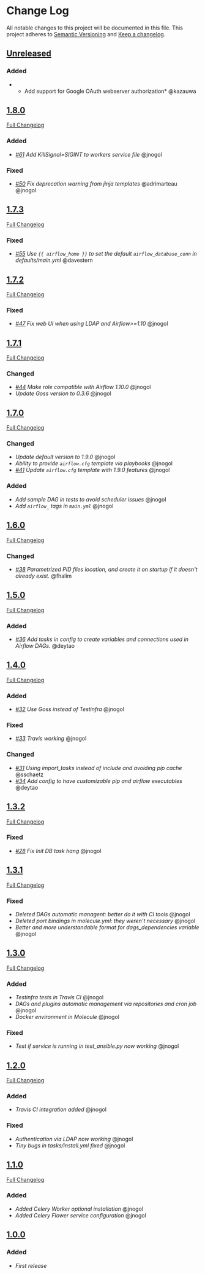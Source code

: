 # Change Log
All notable changes to this project will be documented in this file.
This project adheres to [Semantic Versioning](http://semver.org/) and [Keep a changelog](https://github.com/olivierlacan/keep-a-changelog).

## [Unreleased](https://github.com/idealista/airflow-role/tree/develop)
### Added
- * Add support for Google OAuth webserver authorization* @kazauwa

## [1.8.0](https://github.com/idealista/airflow-role/tree/1.8.0)
[Full Changelog](https://github.com/idealista/airflow-role/compare/1.7.3...1.8.0)
### Added
- *[#61](https://github.com/idealista/airflow-role/issues/61) Add KillSignal=SIGINT to workers service file* @jnogol
### Fixed
- *[#50](https://github.com/idealista/airflow-role/issues/50) Fix deprecation warning from jinja templates* @adrimarteau @jnogol

## [1.7.3](https://github.com/idealista/airflow-role/tree/1.7.3)
[Full Changelog](https://github.com/idealista/airflow-role/compare/1.7.2...1.7.3)
### Fixed
- *[#55](https://github.com/idealista/airflow-role/pull/55) Use `{{ airflow_home }}` to set the default `airflow_database_conn` in defaults/main.yml* @davestern

## [1.7.2](https://github.com/idealista/airflow-role/tree/1.7.2)
[Full Changelog](https://github.com/idealista/airflow-role/compare/1.7.1...1.7.2)
### Fixed
- *[#47](https://github.com/idealista/airflow-role/issues/47) Fix web UI when using LDAP and Airflow>=1.10* @jnogol

## [1.7.1](https://github.com/idealista/airflow-role/tree/1.7.1)
[Full Changelog](https://github.com/idealista/airflow-role/compare/1.7.0...1.7.1)
### Changed
- *[#44](https://github.com/idealista/airflow-role/issues/44) Make role compatible with Airflow 1.10.0* @jnogol
- *Update Goss version to 0.3.6* @jnogol

## [1.7.0](https://github.com/idealista/airflow-role/tree/1.7.0)
[Full Changelog](https://github.com/idealista/airflow-role/compare/1.6.0...1.7.0)
### Changed
- *Update default version to 1.9.0* @jnogol
- *Ability to provide `airflow.cfg` template via playbooks* @jnogol
- *[#41](https://github.com/idealista/airflow-role/issues/41) Update `airflow.cfg` template with 1.9.0 features* @jnogol

### Added
- *Add sample DAG in tests to avoid scheduler issues* @jnogol
- *Add `airflow_` tags in `main.yml`* @jnogol

## [1.6.0](https://github.com/idealista/airflow-role/tree/1.6.0)
[Full Changelog](https://github.com/idealista/airflow-role/compare/1.5.0...1.6.0)
### Changed
- *[#38](https://github.com/idealista/airflow-role/pull/38) Parametrized PID files location, and create it on startup if it doesn't already exist.* @fhalim

## [1.5.0](https://github.com/idealista/airflow-role/tree/1.5.0)
[Full Changelog](https://github.com/idealista/airflow-role/compare/1.4.0...1.5.0)
### Added
- *[#36](https://github.com/idealista/airflow-role/issues/32) Add tasks in config to create variables and connections used in Airflow DAGs.* @deytao

## [1.4.0](https://github.com/idealista/airflow-role/tree/1.4.0)
[Full Changelog](https://github.com/idealista/airflow-role/compare/1.3.2...1.4.0)
### Added
- *[#32](https://github.com/idealista/airflow-role/issues/32) Use Goss instead of Testinfra* @jnogol

### Fixed
- *[#33](https://github.com/idealista/airflow-role/pull/33) Travis working* @jnogol

### Changed
- *[#31](https://github.com/idealista/airflow-role/pull/31) Using import_tasks instead of include and avoiding pip cache* @sschaetz
- *[#34](https://github.com/idealista/airflow-role/pull/34) Add config to have customizable pip and airflow executables* @deytao

## [1.3.2](https://github.com/idealista/airflow-role/tree/1.3.2)
[Full Changelog](https://github.com/idealista/airflow-role/compare/1.3.1...1.3.2)
### Fixed
- *[#28](https://github.com/idealista/airflow-role/issues/28) Fix Init DB task hang* @jnogol

## [1.3.1](https://github.com/idealista/airflow-role/tree/1.3.1)
[Full Changelog](https://github.com/idealista/airflow-role/compare/1.3.0...1.3.1)
### Fixed
- *Deleted DAGs automatic managent: better do it with CI tools* @jnogol
- *Deleted port bindings in molecule.yml: they weren't necessary* @jnogol
- *Better and more understandable format for dags_dependencies variable* @jnogol

## [1.3.0](https://github.com/idealista/airflow-role/tree/1.3.0)
[Full Changelog](https://github.com/idealista/airflow-role/compare/1.2.0...1.3.0)
### Added
- *Testinfra tests in Travis CI* @jnogol
- *DAGs and plugins automatic management via repositories and cron job* @jnogol
- *Docker environment in Molecule* @jnogol

### Fixed
- *Test if service is running in test_ansible.py now working* @jnogol

## [1.2.0](https://github.com/idealista/airflow-role/tree/1.2.0)
[Full Changelog](https://github.com/idealista/airflow-role/compare/1.1.0...1.2.0)
### Added
- *Travis CI integration added* @jnogol

### Fixed
- *Authentication via LDAP now working* @jnogol
- *Tiny bugs in tasks/install.yml fixed* @jnogol

## [1.1.0](https://github.com/idealista/airflow-role/tree/1.1.0)
[Full Changelog](https://github.com/idealista/airflow-role/compare/1.0.0...1.1.0)
### Added
- *Added Celery Worker optional installation* @jnogol
- *Added Celery Flower service configuration* @jnogol

## [1.0.0](https://github.com/idealista/airflow-role/tree/1.0.0)
### Added
- *First release*

